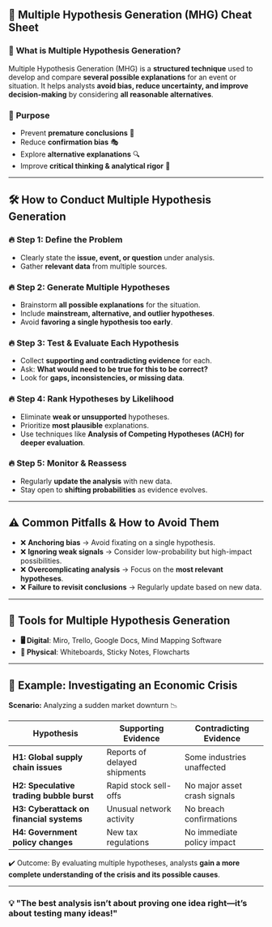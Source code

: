 ## 📝 **Multiple Hypothesis Generation (MHG) Cheat Sheet**  

### 📌 **What is Multiple Hypothesis Generation?**  
Multiple Hypothesis Generation (MHG) is a **structured technique** used to develop and compare **several possible explanations** for an event or situation. It helps analysts **avoid bias, reduce uncertainty, and improve decision-making** by considering **all reasonable alternatives**.  

### 🎯 **Purpose**  
- Prevent **premature conclusions** 🚫  
- Reduce **confirmation bias** 🎭  
- Explore **alternative explanations** 🔍  
- Improve **critical thinking & analytical rigor** 🧐  

---

## 🛠 **How to Conduct Multiple Hypothesis Generation**  

### 🔥 **Step 1: Define the Problem**  
- Clearly state the **issue, event, or question** under analysis.  
- Gather **relevant data** from multiple sources.  

### 🔥 **Step 2: Generate Multiple Hypotheses**  
- Brainstorm **all possible explanations** for the situation.  
- Include **mainstream, alternative, and outlier hypotheses**.  
- Avoid **favoring a single hypothesis too early**.  

### 🔥 **Step 3: Test & Evaluate Each Hypothesis**  
- Collect **supporting and contradicting evidence** for each.  
- Ask: **What would need to be true for this to be correct?**  
- Look for **gaps, inconsistencies, or missing data**.  

### 🔥 **Step 4: Rank Hypotheses by Likelihood**  
- Eliminate **weak or unsupported** hypotheses.  
- Prioritize **most plausible** explanations.  
- Use techniques like **Analysis of Competing Hypotheses (ACH) for deeper evaluation**.  

### 🔥 **Step 5: Monitor & Reassess**  
- Regularly **update the analysis** with new data.  
- Stay open to **shifting probabilities** as evidence evolves.  

---

## ⚠️ **Common Pitfalls & How to Avoid Them**  
- ❌ **Anchoring bias** → Avoid fixating on a single hypothesis.  
- ❌ **Ignoring weak signals** → Consider low-probability but high-impact possibilities.  
- ❌ **Overcomplicating analysis** → Focus on the **most relevant hypotheses**.  
- ❌ **Failure to revisit conclusions** → Regularly update based on new data.  

---

## 🔧 **Tools for Multiple Hypothesis Generation**  
- **🖥️ Digital**: Miro, Trello, Google Docs, Mind Mapping Software  
- **📌 Physical**: Whiteboards, Sticky Notes, Flowcharts  

---

## 🚀 **Example: Investigating an Economic Crisis**  
**Scenario:** Analyzing a sudden market downturn 📉  

| Hypothesis | Supporting Evidence | Contradicting Evidence |
|------------|---------------------|------------------------|
| **H1: Global supply chain issues** | Reports of delayed shipments | Some industries unaffected |
| **H2: Speculative trading bubble burst** | Rapid stock sell-offs | No major asset crash signals |
| **H3: Cyberattack on financial systems** | Unusual network activity | No breach confirmations |
| **H4: Government policy changes** | New tax regulations | No immediate policy impact |

✔️ Outcome: By evaluating multiple hypotheses, analysts **gain a more complete understanding of the crisis and its possible causes**.  

---

### **💡 "The best analysis isn’t about proving one idea right—it’s about testing many ideas!"**  
